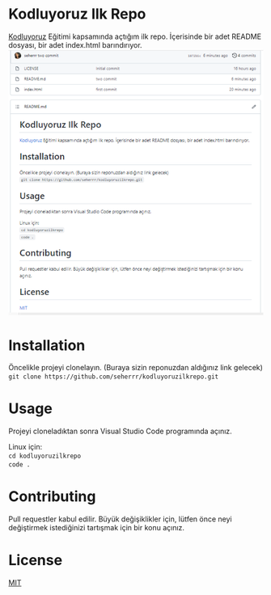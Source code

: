 # Kodluyoruz Ilk Repo
[Kodluyoruz](https://www.kodluyoruz.org/) Eğitimi kapsamında açtığım ilk repo. İçerisinde bir adet README dosyası, bir adet index.html barındırıyor.  
![ilkrepo](ilkrepo.png)

# Installation
Öncelikle projeyi clonelayın. (Buraya sizin reponuzdan aldığınız link gelecek)  
`git clone https://github.com/seherrr/kodluyoruzilkrepo.git`
# Usage
Projeyi cloneladıktan sonra Visual Studio Code programında açınız.

Linux için:  
`cd kodluyoruzilkrepo`  
`code .`
# Contributing
Pull requestler kabul edilir. Büyük değişiklikler için, lütfen önce neyi değiştirmek istediğinizi tartışmak için bir konu açınız.

# License
[MIT](https://choosealicense.com/licenses/mit/)
